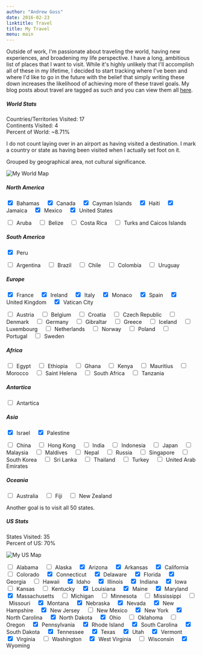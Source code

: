 ```yaml
---
author: "Andrew Goss"
date: 2016-02-23
linktitle: Travel
title: My Travel
menu: main
---
```


Outside of work, I'm passionate about traveling the world, having new experiences, and broadening my life perspective. I have a long, ambitious list of places that I want to visit. While it's highly unlikely that I'll accomplish all of these in my lifetime, I decided to start tracking where I've been and where I'd like to go in the future with the belief that simply writing these down increases the likelihood of achieving more of these travel goals. My blog posts about travel are tagged as such and you can view them all <a href="/tags/travel">here</a>.<!--While it's true that traveling carries some risks (just as staying put in the US does), travel to me is too vital, too important a part of civilized life to give up.-->

##### World Stats

Countries/Territories Visited: 17<br>
Continents Visited: 4<br>
Percent of World: ~8.71%

I do not count laying over in an airport as having visited a destination. I mark a country or state as having been visited when I actually set foot on it.

Grouped by geographical area, not cultural significance.

![My World Map](/img/matador_network_my_world_map.png "My World Map")

##### North America
<input type="checkbox" onclick="return false" checked="checked">&ensp;Bahamas&ensp;&ensp;
<input type="checkbox" onclick="return false" checked="checked">&ensp;Canada&ensp;&ensp;
<input type="checkbox" onclick="return false" checked="checked">&ensp;Cayman Islands&ensp;&ensp;
<input type="checkbox" onclick="return false" checked="checked">&ensp;Haiti&ensp;&ensp;
<input type="checkbox" onclick="return false" checked="checked">&ensp;Jamaica&ensp;&ensp;
<input type="checkbox" onclick="return false" checked="checked">&ensp;Mexico&ensp;&ensp;
<input type="checkbox" onclick="return false" checked="checked">&ensp;United States&ensp;&ensp;

<input type="checkbox" onclick="return false">&ensp;Aruba&ensp;&ensp;
<input type="checkbox" onclick="return false">&ensp;Belize&ensp;&ensp;
<input type="checkbox" onclick="return false">&ensp;Costa Rica&ensp;&ensp;
<input type="checkbox" onclick="return false">&ensp;Turks and Caicos Islands&ensp;&ensp;

##### South America
<input type="checkbox" onclick="return false" checked="checked">&ensp;Peru&ensp;&ensp;

<input type="checkbox" onclick="return false">&ensp;Argentina&ensp;&ensp;
<input type="checkbox" onclick="return false">&ensp;Brazil&ensp;&ensp;
<input type="checkbox" onclick="return false">&ensp;Chile&ensp;&ensp;
<input type="checkbox" onclick="return false">&ensp;Colombia&ensp;&ensp;
<input type="checkbox" onclick="return false">&ensp;Uruguay&ensp;&ensp;

##### Europe
<input type="checkbox" onclick="return false" checked="checked">&ensp;France&ensp;&ensp;
<input type="checkbox" onclick="return false" checked="checked">&ensp;Ireland&ensp;&ensp;
<input type="checkbox" onclick="return false" checked="checked">&ensp;Italy&ensp;&ensp;
<input type="checkbox" onclick="return false" checked="checked">&ensp;Monaco&ensp;&ensp;
<input type="checkbox" onclick="return false" checked="checked">&ensp;Spain&ensp;&ensp;
<input type="checkbox" onclick="return false" checked="checked">&ensp;United Kingdom&ensp;&ensp;
<input type="checkbox" onclick="return false" checked="checked">&ensp;Vatican City&ensp;&ensp;

<input type="checkbox" onclick="return false">&ensp;Austria&ensp;&ensp;
<input type="checkbox" onclick="return false">&ensp;Belgium&ensp;&ensp;
<input type="checkbox" onclick="return false">&ensp;Croatia&ensp;&ensp;
<input type="checkbox" onclick="return false">&ensp;Czech Republic&ensp;&ensp;
<input type="checkbox" onclick="return false">&ensp;Denmark&ensp;&ensp;
<input type="checkbox" onclick="return false">&ensp;Germany&ensp;&ensp;
<input type="checkbox" onclick="return false">&ensp;Gibraltar&ensp;&ensp;
<input type="checkbox" onclick="return false">&ensp;Greece&ensp;&ensp;
<input type="checkbox" onclick="return false">&ensp;Iceland&ensp;&ensp;
<input type="checkbox" onclick="return false">&ensp;Luxembourg&ensp;&ensp;
<input type="checkbox" onclick="return false">&ensp;Netherlands&ensp;&ensp;
<input type="checkbox" onclick="return false">&ensp;Norway&ensp;&ensp;
<input type="checkbox" onclick="return false">&ensp;Poland&ensp;&ensp;
<input type="checkbox" onclick="return false">&ensp;Portugal&ensp;&ensp;
<input type="checkbox" onclick="return false">&ensp;Sweden&ensp;&ensp;

##### Africa
<input type="checkbox" onclick="return false">&ensp;Egypt&ensp;&ensp;
<input type="checkbox" onclick="return false">&ensp;Ethiopia&ensp;&ensp;
<input type="checkbox" onclick="return false">&ensp;Ghana&ensp;&ensp;
<input type="checkbox" onclick="return false">&ensp;Kenya&ensp;&ensp;
<input type="checkbox" onclick="return false">&ensp;Mauritius&ensp;&ensp;
<input type="checkbox" onclick="return false">&ensp;Morocco&ensp;&ensp;
<input type="checkbox" onclick="return false">&ensp;Saint Helena&ensp;&ensp;
<input type="checkbox" onclick="return false">&ensp;South Africa&ensp;&ensp;
<input type="checkbox" onclick="return false">&ensp;Tanzania&ensp;&ensp;

##### Antartica
<input type="checkbox" onclick="return false">&ensp;Antartica&ensp;&ensp;

##### Asia
<input type="checkbox" onclick="return false" checked="checked">&ensp;Israel&ensp;&ensp;
<input type="checkbox" onclick="return false" checked="checked">&ensp;Palestine&ensp;&ensp;

<input type="checkbox" onclick="return false">&ensp;China&ensp;&ensp;
<input type="checkbox" onclick="return false">&ensp;Hong Kong&ensp;&ensp;
<input type="checkbox" onclick="return false">&ensp;India&ensp;&ensp;
<input type="checkbox" onclick="return false">&ensp;Indonesia&ensp;&ensp;
<input type="checkbox" onclick="return false">&ensp;Japan&ensp;&ensp;
<input type="checkbox" onclick="return false">&ensp;Malaysia&ensp;&ensp;
<input type="checkbox" onclick="return false">&ensp;Maldives&ensp;&ensp;
<input type="checkbox" onclick="return false">&ensp;Nepal&ensp;&ensp;
<input type="checkbox" onclick="return false">&ensp;Russia&ensp;&ensp;
<input type="checkbox" onclick="return false">&ensp;Singapore&ensp;&ensp;
<input type="checkbox" onclick="return false">&ensp;South Korea&ensp;&ensp;
<input type="checkbox" onclick="return false">&ensp;Sri Lanka&ensp;&ensp;
<input type="checkbox" onclick="return false">&ensp;Thailand&ensp;&ensp;
<input type="checkbox" onclick="return false">&ensp;Turkey&ensp;&ensp;
<input type="checkbox" onclick="return false">&ensp;United Arab Emirates&ensp;&ensp;

##### Oceania
<input type="checkbox" onclick="return false">&ensp;Australia&ensp;&ensp;
<input type="checkbox" onclick="return false">&ensp;Fiji&ensp;&ensp;
<input type="checkbox" onclick="return false">&ensp;New Zealand&ensp;&ensp;

Another goal is to visit all 50 states.

##### US Stats

States Visited: 35<br>
Percent of US: 70%

![My US Map](/img/matador_network_my_us_map.png "My US Map")

<input type="checkbox" onclick="return false">&ensp;Alabama&ensp;&ensp;
<input type="checkbox" onclick="return false">&ensp;Alaska&ensp;&ensp;
<input type="checkbox" onclick="return false" checked="checked">&ensp;Arizona&ensp;&ensp;
<input type="checkbox" onclick="return false" checked="checked">&ensp;Arkansas&ensp;&ensp;
<input type="checkbox" onclick="return false" checked="checked">&ensp;California&ensp;&ensp;
<input type="checkbox" onclick="return false">&ensp;Colorado&ensp;&ensp;
<input type="checkbox" onclick="return false" checked="checked">&ensp;Connecticut&ensp;&ensp;
<input type="checkbox" onclick="return false" checked="checked">&ensp;Delaware&ensp;&ensp;
<input type="checkbox" onclick="return false" checked="checked">&ensp;Florida&ensp;&ensp;
<input type="checkbox" onclick="return false" checked="checked">&ensp;Georgia&ensp;&ensp;
<input type="checkbox" onclick="return false">&ensp;Hawaii&ensp;&ensp;
<input type="checkbox" onclick="return false" checked="checked">&ensp;Idaho&ensp;&ensp;
<input type="checkbox" onclick="return false" checked="checked">&ensp;Illinois&ensp;&ensp;
<input type="checkbox" onclick="return false" checked="checked">&ensp;Indiana&ensp;&ensp;
<input type="checkbox" onclick="return false" checked="checked">&ensp;Iowa&ensp;&ensp;
<input type="checkbox" onclick="return false">&ensp;Kansas&ensp;&ensp;
<input type="checkbox" onclick="return false">&ensp;Kentucky&ensp;&ensp;
<input type="checkbox" onclick="return false" checked="checked">&ensp;Louisiana&ensp;&ensp;
<input type="checkbox" onclick="return false" checked="checked">&ensp;Maine&ensp;&ensp;
<input type="checkbox" onclick="return false" checked="checked">&ensp;Maryland&ensp;&ensp;
<input type="checkbox" onclick="return false" checked="checked">&ensp;Massachusetts&ensp;&ensp;
<input type="checkbox" onclick="return false">&ensp;Michigan&ensp;&ensp;
<input type="checkbox" onclick="return false">&ensp;Minnesota&ensp;&ensp;
<input type="checkbox" onclick="return false">&ensp;Mississippi&ensp;&ensp;
<input type="checkbox" onclick="return false">&ensp;Missouri&ensp;&ensp;
<input type="checkbox" onclick="return false" checked="checked">&ensp;Montana&ensp;&ensp;
<input type="checkbox" onclick="return false" checked="checked">&ensp;Nebraska&ensp;&ensp;
<input type="checkbox" onclick="return false" checked="checked">&ensp;Nevada&ensp;&ensp;
<input type="checkbox" onclick="return false" checked="checked">&ensp;New Hampshire&ensp;&ensp;
<input type="checkbox" onclick="return false" checked="checked">&ensp;New Jersey&ensp;&ensp;
<input type="checkbox" onclick="return false">&ensp;New Mexico&ensp;&ensp;
<input type="checkbox" onclick="return false" checked="checked">&ensp;New York&ensp;&ensp;
<input type="checkbox" onclick="return false" checked="checked">&ensp;North Carolina&ensp;&ensp;
<input type="checkbox" onclick="return false" checked="checked">&ensp;North Dakota&ensp;&ensp;
<input type="checkbox" onclick="return false" checked="checked">&ensp;Ohio&ensp;&ensp;
<input type="checkbox" onclick="return false">&ensp;Oklahoma&ensp;&ensp;
<input type="checkbox" onclick="return false">&ensp;Oregon&ensp;&ensp;
<input type="checkbox" onclick="return false" checked="checked">&ensp;Pennsylvania&ensp;&ensp;
<input type="checkbox" onclick="return false" checked="checked">&ensp;Rhode Island&ensp;&ensp;
<input type="checkbox" onclick="return false" checked="checked">&ensp;South Carolina&ensp;&ensp;
<input type="checkbox" onclick="return false" checked="checked">&ensp;South Dakota&ensp;&ensp;
<input type="checkbox" onclick="return false" checked="checked">&ensp;Tennessee&ensp;&ensp;
<input type="checkbox" onclick="return false" checked="checked">&ensp;Texas&ensp;&ensp;
<input type="checkbox" onclick="return false" checked="checked">&ensp;Utah&ensp;&ensp;
<input type="checkbox" onclick="return false" checked="checked">&ensp;Vermont&ensp;&ensp;
<input type="checkbox" onclick="return false" checked="checked">&ensp;Virginia&ensp;&ensp;
<input type="checkbox" onclick="return false">&ensp;Washington&ensp;&ensp;
<input type="checkbox" onclick="return false" checked="checked">&ensp;West Virginia&ensp;&ensp;
<input type="checkbox" onclick="return false">&ensp;Wisconsin&ensp;&ensp;
<input type="checkbox" onclick="return false" checked="checked">&ensp;Wyoming&ensp;&ensp;